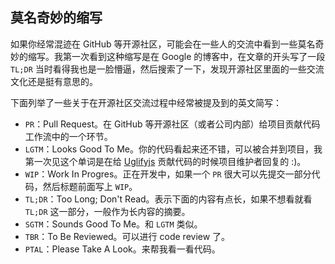 ## 莫名奇妙的缩写
如果你经常混迹在 GitHub 等开源社区，可能会在一些人的交流中看到一些莫名奇妙的缩写。我第一次看到这种缩写是在 Google 的博客中，在文章的开头写了一段 `TL;DR` 当时看得我也是一脸懵逼，然后搜索了一下，发现开源社区里面的一些交流文化还是挺有意思的。

下面列举了一些关于在开源社区交流过程中经常被提及到的英文简写：
- `PR`：Pull Request。在 GitHub 等开源社区（或者公司内部）给项目贡献代码工作流中的一个环节。
- `LGTM`：Looks Good To Me。你的代码看起来还不错，可以被合并到项目，我第一次见这个单词是在给 [Uglifyjs](https://github.com/mishoo/UglifyJS2) 贡献代码的时候项目维护者回复的 :)。
- `WIP`：Work In Progres。正在开发中，如果一个 `PR` 很大可以先提交一部分代码，然后标题前面写上 `WIP`。
- `TL;DR`：Too Long; Don't Read。表示下面的内容有点长，如果不想看就看 `TL;DR` 这一部分，一般作为长内容的摘要。
- `SGTM`：Sounds Good To Me。和 `LGTM` 类似。
- `TBR`：To Be Reviewed。可以进行 code review 了。
- `PTAL`：Please Take A Look。来帮我看一看代码。
